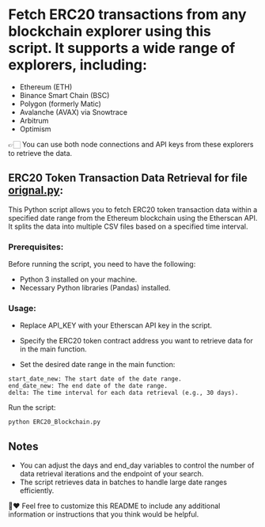# Fetch ERC20 transactions from any blockchain explorer using this script. It supports a wide range of explorers, including:

- Ethereum (ETH)
- Binance Smart Chain (BSC)
- Polygon (formerly Matic)
- Avalanche (AVAX) via Snowtrace
- Arbitrum
- Optimism

👉🏻 You can use both node connections and API keys from these explorers to retrieve the data.



## ERC20 Token Transaction Data Retrieval for file [orignal.py](https://github.com/nandanv99/ERC20_Blockchain.py/blob/main/orignal_eth.py):
This Python script allows you to fetch ERC20 token transaction data within a specified date range from the Ethereum blockchain using the Etherscan API. It splits the data into multiple CSV files based on a specified time interval.
### Prerequisites:
Before running the script, you need to have the following:
- Python 3 installed on your machine.
- Necessary Python libraries (Pandas) installed.
### Usage:
- Replace API_KEY with your Etherscan API key in the script.

- Specify the ERC20 token contract address you want to retrieve data for in the main function.

- Set the desired date range in the main function:

```
start_date_new: The start date of the date range.
end_date_new: The end date of the date range.
delta: The time interval for each data retrieval (e.g., 30 days).
```
Run the script:
```
python ERC20_Blockchain.py
```


## Notes
- You can adjust the days and end_day variables to control the number of data retrieval iterations and the endpoint of your search.
- The script retrieves data in batches to handle large date ranges efficiently.

🧠❤️ Feel free to customize this README to include any additional information or instructions that you think would be helpful.

